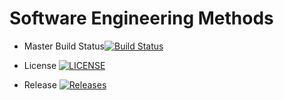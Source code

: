 # Software Engineering Methods

- Master Build Status[![Build Status](https://travis-ci.org/jepperino1/sem.svg?branch=master)](https://travis-ci.org/jepperino1/sem)

- License [![LICENSE](https://img.shields.io/github/license/jepperino1/sem.svg?style=flat-square)](https://github.com/jepperino1/sem/blob/master/LICENSE)

- Release [![Releases](https://img.shields.io/github/release/jepperino1/sem/all.svg?style=flat-square)](https://github.com/jepperino1/sem/releases)